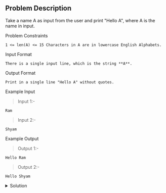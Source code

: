 ## Problem Description

Take a name A as input from the user and print "Hello A", where A is the name in input.

Problem Constraints
```
1 <= len(A) <= 15 Characters in A are in lowercase English Alphabets.
```

Input Format
```
There is a single input line, which is the string **A**.
```

Output Format
```
Print in a single line "Hello A" without quotes.
```

Example Input

>Input 1:-
```
Ram
```

>Input 2:-
```
Shyam
```

Example Output

>Output 1:-
```
Hello Ram
```

>Output 2:-
```
Hello Shyam
```

<details>
  <summary>Solution</summary>
    Solution is not yet added!